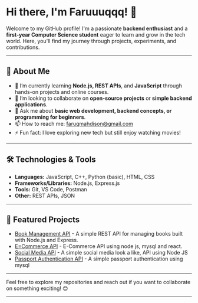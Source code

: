 # Hi there, I'm Faruuuqqq! 👋

Welcome to my GitHub profile! I'm a passionate **backend enthusiast** and a **first-year Computer Science student** eager to learn and grow in the tech world. Here, you'll find my journey through projects, experiments, and contributions.  

---

## 🚀 About Me
- 🌱 I’m currently learning **Node.js, REST APIs**, and **JavaScript** through hands-on projects and online courses.  
- 👯 I’m looking to collaborate on **open-source projects** or **simple backend applications**.  
- 💬 Ask me about **basic web development, backend concepts, or programming for beginners**.  
- 📫 How to reach me: faruqmahdison@gmail.com  
- ⚡ Fun fact: I love exploring new tech but still enjoy watching movies!

---

## 🛠️ Technologies & Tools
- **Languages:** JavaScript, C++, Python (basic), HTML, CSS  
- **Frameworks/Libraries:** Node.js, Express.js  
- **Tools:** Git, VS Code, Postman  
- **Other:** REST APIs, JSON  

---

## 🌟 Featured Projects
- [Book Management API](https://github.com/Faruuuqqq/book-management-api) - A simple REST API for managing books built with Node.js and Express.  
- [E=Commerce API](https://github.com/Faruuuqqq/E-Commerce-node-mysql-react) - E-Commerce API using node js, mysql and react.  
- [Social Media API](https://github.com/Faruuuqqq/social-media-api) - A simple social media look a like, API using Node JS
- [Passport Authentication API](https://github.com/Faruuuqqq/passport-uthentication-api-using-mysql-) - A simple passport authentication using mysql

---

Feel free to explore my repositories and reach out if you want to collaborate on something exciting! 😊  

---